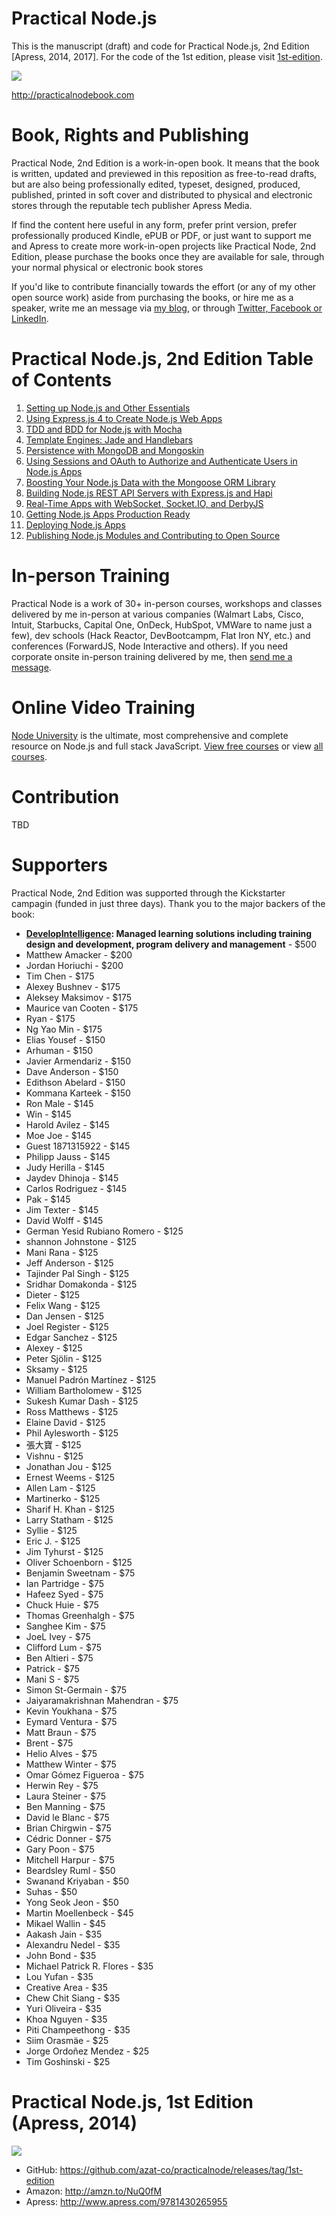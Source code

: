 
# Practical Node.js

This is the manuscript (draft) and code for Practical Node.js, 2nd Edition [Apress, 2014, 2017]. For the code of the 1st edition, please visit [1st-edition](https://github.com/azat-co/practicalnode/releases/tag/1st-edition).


![](http://azatzbw4bszzsb.wpengine.netdna-cdn.com/wp-content/uploads/81AIpYkA46L-200.jpeg)

<http://practicalnodebook.com>


# Book, Rights and Publishing

Practical Node, 2nd Edition is a work-in-open book. It means that the book is written, updated and previewed in this reposition as free-to-read drafts, but are also being professionally edited, typeset, designed, produced, published, printed in soft cover and distributed to physical and electronic stores through the reputable tech publisher Apress Media.

If find the content here useful in any form, prefer print version, prefer professionally produced Kindle, ePUB or PDF, or just want to support me and Apress to create more work-in-open projects like Practical Node, 2nd Edition, please purchase the books once they are available for sale, through your normal physical or electronic book stores

If you'd like to contribute financially towards the effort (or any of my other open source work) aside from purchasing the books, or hire me as a speaker, write me an message via [my blog](https://webapplog.com/azat), or through [Twitter, Facebook or LinkedIn](http://azat.co).

# Practical Node.js, 2nd Edition Table of Contents

1. [Setting up Node.js and Other Essentials](https://github.com/azat-co/practicalnode/blob/master/Chapter1/chapter1.md)
2. [Using Express.js 4 to Create Node.js Web Apps](https://github.com/azat-co/practicalnode/blob/master/Chapter2/chapter2.md)
3. [TDD and BDD for Node.js with Mocha](https://github.com/azat-co/practicalnode/blob/master/Chapter3/chapter3.md)
4. [Template Engines: Jade and Handlebars](https://github.com/azat-co/practicalnode/blob/master/Chapter4/chapter4.md)
5. [Persistence with MongoDB and Mongoskin](https://github.com/azat-co/practicalnode/blob/master/Chapter5/chapter5.md)
6. [Using Sessions and OAuth to Authorize and Authenticate Users in Node.js Apps](https://github.com/azat-co/practicalnode/blob/master/Chapter6/chapter6.md)
7. [Boosting Your Node.js Data with the Mongoose ORM Library](https://github.com/azat-co/practicalnode/blob/master/Chapter7/chapter7.md)
8. [Building Node.js REST API Servers with Express.js and Hapi](https://github.com/azat-co/practicalnode/blob/master/Chapter8/chapter8.md)
9. [Real-Time Apps with WebSocket, Socket.IO, and DerbyJS](https://github.com/azat-co/practicalnode/blob/master/Chapter9/chapter9.md)
10. [Getting Node.js Apps Production Ready](https://github.com/azat-co/practicalnode/blob/master/Chapter10/chapter10.md)
11. [Deploying Node.js Apps](https://github.com/azat-co/practicalnode/blob/master/Chapter11/chapter11.md)
12. [Publishing Node.js Modules and Contributing to Open Source](https://github.com/azat-co/practicalnode/blob/master/Chapter12/chapter12.md)

# In-person Training

Practical Node is a work of 30+ in-person courses, workshops and classes delivered by me in-person at various companies (Walmart Labs, Cisco, Intuit, Starbucks, Capital One, OnDeck, HubSpot, VMWare to name just a few), dev schools (Hack Reactor, DevBootcampm, Flat Iron NY, etc.) and conferences (ForwardJS, Node Interactive and others). If you need corporate onsite in-person training delivered by me, then [send me a message](https://webapplog.com/azat).

# Online Video Training

[Node University](https://node.university) is the ultimate, most comprehensive and complete resource on Node.js and full stack JavaScript. [View free courses](https://node.university/courses/category/free) or view [all courses](https://node.university/courses).

# Contribution

TBD

# Supporters

Practical Node, 2nd Edition was supported through the Kickstarter campagin (funded in just three days). Thank you to the major backers of the book:

* **[DevelopIntelligence](http://www.developintelligence.com): Managed learning solutions including training design and development, program delivery and management** - $500
* Matthew Amacker - $200
* Jordan Horiuchi - $200
* Tim Chen - $175 
* Alexey Bushnev - $175 
* Aleksey Maksimov - $175 
* Maurice van Cooten - $175 
* Ryan - $175 
* Ng Yao Min - $175
* Elias Yousef - $150 
* Arhuman - $150 
* Javier Armendariz - $150 
* Dave Anderson - $150 
* Edithson Abelard - $150 
* Kommana Karteek - $150 
* Ron Male - $145 
* Win - $145 
* Harold Avilez - $145 
* Moe Joe - $145 
* Guest 1871315922 - $145 
* Philipp Jauss - $145 
* Judy Herilla - $145 
* Jaydev Dhinoja - $145 
* Carlos Rodriguez - $145 
* Pak - $145 
* Jim Texter - $145 
* David Wolff - $145 
* German Yesid Rubiano Romero - $125 
* shannon Johnstone - $125 
* Mani Rana - $125 
* Jeff Anderson - $125 
* Tajinder Pal Singh - $125 
* Sridhar Domakonda - $125 
* Dieter - $125 
* Felix Wang - $125 
* Dan Jensen - $125 
* Joel Register - $125 
* Edgar Sanchez - $125 
* Alexey - $125 
* Peter Sjölin - $125 
* Sksamy - $125 
* Manuel Padrón Martínez - $125 
* William Bartholomew - $125 
* Sukesh Kumar Dash - $125 
* Ross Matthews - $125 
* Elaine David - $125 
* Phil Aylesworth - $125 
* 張大寶 - $125 
* Vishnu - $125 
* Jonathan Jou - $125 
* Ernest Weems - $125 
* Allen Lam - $125 
* Martinerko - $125 
* Sharif H. Khan - $125 
* Larry Statham - $125 
* Syllie - $125 
* Eric J. - $125 
* Jim Tyhurst - $125 
* Oliver Schoenborn - $125 
* Benjamin Sweetnam - $75 
* Ian Partridge - $75 
* Hafeez Syed - $75 
* Chuck Huie - $75 
* Thomas Greenhalgh - $75 
* Sanghee Kim - $75 
* JoeL Ivey - $75 
* Clifford Lum - $75 
* Ben Altieri - $75 
* Patrick - $75 
* Mani S - $75 
* Simon St-Germain - $75 
* Jaiyaramakrishnan Mahendran - $75 
* Kevin Youkhana - $75 
* Eymard Ventura - $75 
* Matt Braun - $75 
* Brent - $75 
* Helio Alves - $75 
* Matthew Winter - $75 
* Omar Gómez Figueroa - $75 
* Herwin Rey - $75 
* Laura Steiner - $75 
* Ben Manning - $75 
* David le Blanc - $75 
* Brian Chirgwin - $75 
* Cédric Donner - $75 
* Gary Poon - $75 
* Mitchell Harpur - $75 
* Beardsley Ruml - $50 
* Swanand Kriyaban - $50 
* Suhas - $50 
* Yong Seok Jeon - $50 
* Martin Moellenbeck - $45
* Mikael Wallin - $45
* Aakash Jain - $35
* Alexandru Nedel - $35
* John Bond - $35
* Michael Patrick R. Flores - $35
* Lou Yufan - $35
* Creative Area - $35
* Chew Chit Siang - $35
* Yuri Oliveira - $35
* Khoa Nguyen - $35
* Piti Champeethong - $35
* Siim Orasmäe - $25
* Jorge Ordoñez Mendez - $25
* Tim Goshinski - $25


# Practical Node.js, 1st Edition (Apress, 2014)

![](http://azatzbw4bszzsb.wpengine.netdna-cdn.com/wp-content/uploads/81AIpYkA46L-200.jpeg)

* GitHub: <https://github.com/azat-co/practicalnode/releases/tag/1st-edition>
* Amazon: <http://amzn.to/NuQ0fM>
* Apress: <http://www.apress.com/9781430265955>

